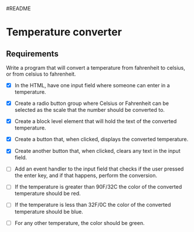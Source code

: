 #README



# Temperature converter


## Requirements

Write a program that will convert a temperature from fahrenheit to celsius, or from celsius to fahrenheit.

- [X] In the HTML, have one input field where someone can enter
  in a temperature.
  
- [X] Create a radio button group where Celsius or Fahrenheit 
  can be selected as the scale that the number should be 
  converted to.

- [X] Create a block level element that will hold the text of the
  converted temperature.

- [X] Create a button that, when clicked, displays the converted
  temperature.

- [X] Create another button that, when clicked, clears any text
  in the input field.

- [ ] Add an event handler to the input field that checks if the 
  user pressed the enter key, and if that happens, perform
  the conversion.

- [ ] If the temperature is greater than 90F/32C the color of 
  the converted temperature should be red.
- [ ] If the temperature is less than 32F/0C the color of 
  the converted temperature should be blue.
- [ ] For any other temperature, the color should be green.





